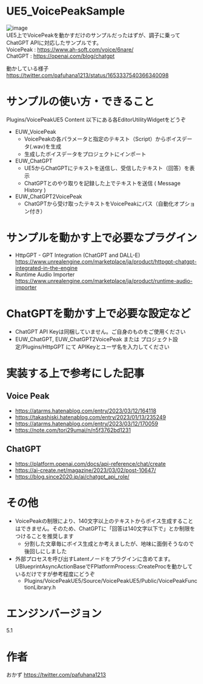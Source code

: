 # UE5_VoicePeakSample
![image](https://user-images.githubusercontent.com/8957600/235693868-1c2a984f-80f7-445e-9119-80fc984971fd.png)  
UE5上でVoicePeakを動かすだけのサンプルだったはずが、調子に乗ってChatGPT APIに対応したサンプルです。  
VoicePeak : https://www.ah-soft.com/voice/6nare/  
ChatGPT : https://openai.com/blog/chatgpt

動かしている様子  
https://twitter.com/pafuhana1213/status/1653337540366340098  

# サンプルの使い方・できること
Plugins/VoicePeakUE5 Content 以下にある各EditorUtilityWidgetをどうぞ
- EUW_VoicePeak
  - VoicePeakの各パラメータと指定のテキスト（Script）からボイスデータ(.wav)を生成
  - 生成したボイスデータをプロジェクトにインポート
- EUW_ChatGPT
  - UE5からChatGPTにテキストを送信し、受信したテキスト（回答）を表示
  - ChatGPTとのやり取りを記録した上でテキストを送信 ( Message History )
- EUW_ChatGPT2VoicePeak
  - ChatGPTから受け取ったテキストをVoicePeakにパス（自動化オプション付き）

# サンプルを動かす上で必要なプラグイン
- HttpGPT - GPT Integration (ChatGPT and DALL-E)  
https://www.unrealengine.com/marketplace/ja/product/httpgpt-chatgpt-integrated-in-the-engine  
- Runtime Audio Importer  
https://www.unrealengine.com/marketplace/ja/product/runtime-audio-importer  

# ChatGPTを動かす上で必要な設定など
- ChatGPT API Keyは同梱していません。ご自身のものをご使用ください
- EUW_ChatGPT, EUW_ChatGPT2VoicePeak または プロジェクト設定/Plugins/HttpGPT にて APIKeyとユーザ名を入力してください

# 実装する上で参考にした記事
## Voice Peak
- https://atarms.hatenablog.com/entry/2023/03/12/164118
- https://takashiski.hatenablog.com/entry/2023/01/13/235249
- https://atarms.hatenablog.com/entry/2023/03/12/170059
- https://note.com/tori29umai/n/n5f3762bd1231

## ChatGPT
- https://platform.openai.com/docs/api-reference/chat/create
- https://ai-create.net/magazine/2023/03/02/post-10647/
- https://blog.since2020.jp/ai/chatgpt_api_role/

# その他
- VoicePeakの制限により、140文字以上のテキストからボイス生成することはできません。そのため、ChatGPTに「回答は140文字以下で」とか制限をつけることを推奨します
  - 分割した文章毎にボイス生成とか考えましたが、地味に面倒そうなので後回しにしました
- 外部プロセスを呼び出すLatentノードをプラグインに含めてます。UBlueprintAsyncActionBaseでFPlatformProcess::CreateProcを動かしているだけですが参考程度にどうぞ
  - Plugins/VoicePeakUE5/Source/VoicePeakUE5/Public/VoicePeakFunctionLibrary.h

# エンジンバージョン
5.1

# 作者
おかず https://twitter.com/pafuhana1213
